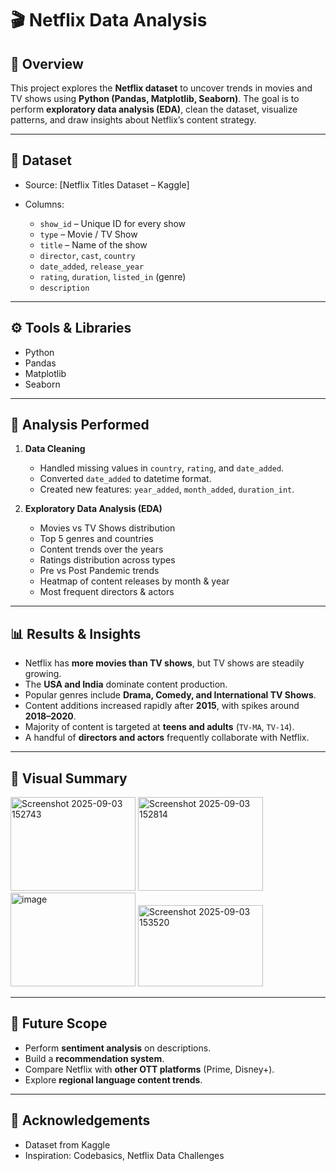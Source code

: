 # 🎬 Netflix Data Analysis

## 📌 Overview

This project explores the **Netflix dataset** to uncover trends in movies and TV shows using **Python (Pandas, Matplotlib, Seaborn)**.
The goal is to perform **exploratory data analysis (EDA)**, clean the dataset, visualize patterns, and draw insights about Netflix’s content strategy.

---

## 📂 Dataset

* Source: [Netflix Titles Dataset – Kaggle]
* Columns:

  * `show_id` – Unique ID for every show
  * `type` – Movie / TV Show
  * `title` – Name of the show
  * `director`, `cast`, `country`
  * `date_added`, `release_year`
  * `rating`, `duration`, `listed_in` (genre)
  * `description`

---

## ⚙️ Tools & Libraries

* Python
* Pandas
* Matplotlib
* Seaborn

---

## 🔎 Analysis Performed

1. **Data Cleaning**

   * Handled missing values in `country`, `rating`, and `date_added`.
   * Converted `date_added` to datetime format.
   * Created new features: `year_added`, `month_added`, `duration_int`.

2. **Exploratory Data Analysis (EDA)**

   * Movies vs TV Shows distribution
   * Top 5 genres and countries
   * Content trends over the years
   * Ratings distribution across types
   * Pre vs Post Pandemic trends
   * Heatmap of content releases by month & year
   * Most frequent directors & actors

---

## 📊 Results & Insights

* Netflix has **more movies than TV shows**, but TV shows are steadily growing.
* The **USA and India** dominate content production.
* Popular genres include **Drama, Comedy, and International TV Shows**.
* Content additions increased rapidly after **2015**, with spikes around **2018–2020**.
* Majority of content is targeted at **teens and adults** (`TV-MA`, `TV-14`).
* A handful of **directors and actors** frequently collaborate with Netflix.

---

## 📌 Visual Summary

<img width="200" height="150" alt="Screenshot 2025-09-03 152743" src="https://github.com/user-attachments/assets/0b380b98-e086-4e52-a41d-ae946e460014" />        <img width="200" height="150" alt="Screenshot 2025-09-03 152814" src="https://github.com/user-attachments/assets/4e8fb3ff-2b7e-4f68-be4b-8430da848e82" />   <img width="200" height="150" alt="image" src="https://github.com/user-attachments/assets/8a1faaea-630e-4cef-ab42-d3c2269b66b2" />        <img width="200" height="130" alt="Screenshot 2025-09-03 153520" src="https://github.com/user-attachments/assets/83915c63-d243-4a0d-8eea-b96138a73df0" />


---

## 🚀 Future Scope

* Perform **sentiment analysis** on descriptions.
* Build a **recommendation system**.
* Compare Netflix with **other OTT platforms** (Prime, Disney+).
* Explore **regional language content trends**.

---

## 🙌 Acknowledgements

* Dataset from Kaggle
* Inspiration: Codebasics, Netflix Data Challenges
